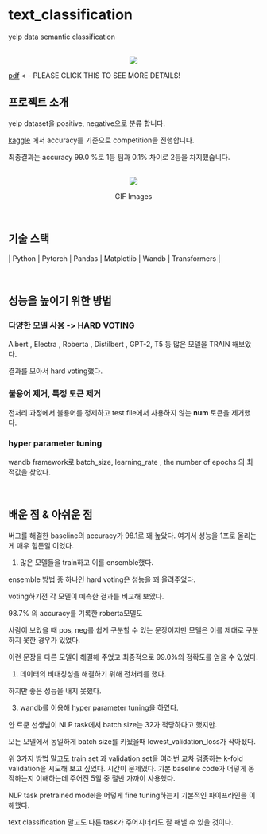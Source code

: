 # text_classification
yelp data semantic classification

<p align="center">
  <br>
  <img src="https://github.com/leadawon/text_classification_yelp/blob/main/goorm_nlp_8th_group3/project1/img/process.png">
  <br>
  
  [pdf](https://github.com/leadawon/text_classification_yelp/blob/main/goorm_nlp_8th_group3/project1/leadawon/final/%5B2%E1%84%8C%E1%85%A9%5Dproj1_%E1%84%86%E1%85%AE%E1%86%AB%E1%84%8C%E1%85%A1%E1%86%BC%E1%84%87%E1%85%AE%E1%86%AB%E1%84%85%E1%85%B2%E1%84%80%E1%85%B5%E1%84%89%E1%85%A5%E1%86%BC%E1%84%82%E1%85%B3%E1%86%BC%E1%84%80%E1%85%A2%E1%84%89%E1%85%A5%E1%86%AB.pdf) < - PLEASE CLICK THIS TO SEE MORE DETAILS!
  
</p>


## 프로젝트 소개
yelp dataset을 positive, negative으로 분류 합니다.

[kaggle](https://www.kaggle.com/competitions/copy-of-6th-goorm-project-1-text-classification) 에서 accuracy를 기준으로 competition을 진행합니다.

최종결과는 accuracy 99.0 %로 1등 팀과 0.1% 차이로 2등을 차지했습니다.

<p align="center">
<br>
<img src="https://github.com/leadawon/text_classification_yelp/blob/main/goorm_nlp_8th_group3/project1/img/kaggle.png">
<br>
</p>

<p align="justify">

</p>

<p align="center">
GIF Images
</p>

<br>

## 기술 스택

|   Python   |   Pytorch  |  Pandas  | Matplotlib | Wandb | Transformers |

<br>

## 성능을 높이기 위한 방법

### 다양한 모델 사용 -> HARD VOTING

Albert , Electra , Roberta , Distilbert , GPT-2, T5 등 많은 모델을 TRAIN 해보았다.

결과를 모아서 hard voting했다.

### 불용어 제거, 특정 토큰 제거

전처리 과정에서 불용어를 정제하고 test file에서 사용하지 않는 __num__ 토큰을 제거했다.

### hyper parameter tuning

wandb framework로 batch_size, learning_rate , the number of epochs 의 최적값을 찾았다.

<br>

## 배운 점 & 아쉬운 점

버그를 해결한  baseline의 accuracy가 98.1로 꽤 높았다. 여기서 성능을 1프로 올리는게 매우 힘든일 이었다. 


1. 많은 모델들을 train하고 이를 ensemble했다. 

ensemble 방법 중 하나인 hard voting은 성능을 꽤 올려주었다. 

voting하기전 각 모델이 예측한 결과를 비교해 보았다.

98.7% 의 accuracy를 기록한 roberta모델도 

사람이 보았을 때 pos, neg를 쉽게 구분할 수 있는 문장이지만 모델은 이를 제대로 구분하지 못한 경우가 있었다.

이런 문장을 다른 모델이 해결해 주었고 최종적으로 99.0%의 정확도를 얻을 수 있었다.



1. 데이터의 비대칭성을 해결하기 위해 전처리를 했다. 

하지만 좋은 성능을 내지 못했다. 



3. wandb를 이용해 hyper parameter tuning을 하였다.

얀 르쿤 선생님이 NLP task에서 batch size는 32가 적당하다고 했지만.

모든 모델에서 동일하게 batch size를 키웠을때 lowest_validation_loss가 작아졌다.


위 3가지 방법 말고도 train set 과 validation set을 여러번 교차 검증하는 k-fold validation을 시도해 보고 싶었다.
시간이 문제였다. 기본 baseline code가 어덯게 동작하는지 이해하는데 주어진 5일 중 절반 가까이 사용했다.

NLP task pretrained model을 어덯게 fine tuning하는지 기본적인 파이프라인을 이해했다.

text classification 말고도 다른 task가 주어지더라도 잘 해낼 수 있을 것이다.

<p align="justify">

</p>

<br>

<!-- Stack Icon Refernces -->

[py]: https://github.com/leadawon/text_classification_yelp/blob/main/goorm_nlp_8th_group3/project1/img/Python-logo-notext.svg
[pt]: https://github.com/leadawon/text_classification_yelp/blob/main/goorm_nlp_8th_group3/project1/img/PyTorch_logo_black.svg
[pd]: https://github.com/leadawon/text_classification_yelp/blob/main/goorm_nlp_8th_group3/project1/img/Pandas_logo.svg
[mtpt]: https://github.com/leadawon/text_classification_yelp/blob/main/goorm_nlp_8th_group3/project1/img/Matplotlib_icon.svg
[wdb]: /images/stack/node.svg
[trs]: /images/stack/node.svg

